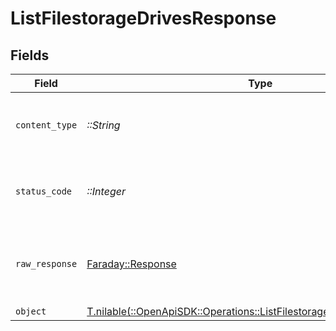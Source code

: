 # ListFilestorageDrivesResponse


## Fields

| Field                                                                                                                                  | Type                                                                                                                                   | Required                                                                                                                               | Description                                                                                                                            |
| -------------------------------------------------------------------------------------------------------------------------------------- | -------------------------------------------------------------------------------------------------------------------------------------- | -------------------------------------------------------------------------------------------------------------------------------------- | -------------------------------------------------------------------------------------------------------------------------------------- |
| `content_type`                                                                                                                         | *::String*                                                                                                                             | :heavy_check_mark:                                                                                                                     | HTTP response content type for this operation                                                                                          |
| `status_code`                                                                                                                          | *::Integer*                                                                                                                            | :heavy_check_mark:                                                                                                                     | HTTP response status code for this operation                                                                                           |
| `raw_response`                                                                                                                         | [Faraday::Response](https://www.rubydoc.info/gems/faraday/Faraday/Response)                                                            | :heavy_check_mark:                                                                                                                     | Raw HTTP response; suitable for custom response parsing                                                                                |
| `object`                                                                                                                               | [T.nilable(::OpenApiSDK::Operations::ListFilestorageDrivesResponseBody)](../../models/operations/listfilestoragedrivesresponsebody.md) | :heavy_minus_sign:                                                                                                                     | N/A                                                                                                                                    |